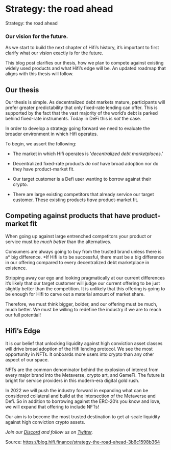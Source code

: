 
# Strategy: the road ahead

Strategy: the road ahead

### Our vision for the future.

As we start to build the next chapter of Hifi’s history, it’s important to first clarify what our vision exactly is for the future.

This blog post clarifies our thesis, how we plan to compete against existing widely used products and what Hifi’s edge will be. An updated roadmap that aligns with this thesis will follow.

## Our thesis

Our thesis is simple. As decentralized debt markets mature, participants will prefer greater predictability that only fixed-rate lending can offer. This is supported by the fact that the vast majority of the world’s debt is parked behind fixed-rate instruments. Today in DeFi this is *not* the case.

In order to develop a strategy going forward we need to evaluate the broader environment in which Hifi operates.

To begin, we assert the following:

* The market in which Hifi operates is ‘*decentralized debt marketplaces*.’

* Decentralized fixed-rate products *do not* have broad adoption nor do they have product-market fit.

* Our target customer is a Defi user wanting to borrow against their crypto.

* There are large existing competitors that already service our target customer. These existing products *have* product-market fit.

## Competing against products that have product-market fit

When going up against large entrenched competitors your product or service must be *much better* than the alternatives.

Consumers are always going to buy from the trusted brand unless there is a* big difference. *If Hifi is to be successful, there must be a big difference in our offering compared to every decentralized debt marketplace in existence.

Stripping away our ego and looking pragmatically at our current differences it’s likely that our target customer will judge our current offering to be just slightly better than the competition. It is unlikely that this offering is going to be enough for Hifi to carve out a material amount of market share.

Therefore, we must think bigger, bolder, and our offering must be much, much better. We must be willing to redefine the industry if we are to reach our full potential!

## Hifi’s Edge

It is our belief that unlocking liquidity against high conviction asset classes will drive broad adoption of the Hifi lending protocol. We see the most opportunity in NFTs. It onboards more users into crypto than any other aspect of our space.

NFTs are the common denominator behind the explosion of interest from every major brand into the Metaverse, crypto art, and GameFi. The future is bright for service providers in this modern-era digital gold rush.

In 2022 we will push the industry forward in expanding what can be considered collateral and build at the intersection of the Metaverse and Defi. So in addition to borrowing against the ERC-20’s you know and love, we will expand that offering to include NFTs!

Our aim is to become the most trusted destination to get at-scale liquidity against high conviction crypto assets.

*Join our [Discord](https://discord.com/invite/mhtSRz6) and follow us on [Twitter](http://twitter.com/hififinance).*


Source: https://blog.hifi.finance/strategy-the-road-ahead-3b6c1598b364
